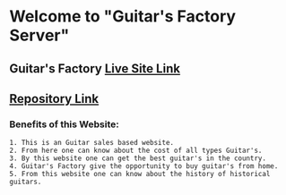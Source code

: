 # Welcome to "Guitar's Factory Server"

## Guitar's Factory [Live Site Link](http://quiet-depths-28219.herokuapp.com/)

## [Repository Link](https://github.com/programming-hero-web-course-4/niche-website-server-side-Anikcse19)

### Benefits of this Website:
    1. This is an Guitar sales based website.
    2. From here one can know about the cost of all types Guitar's.
    3. By this website one can get the best guitar's in the country.
    4. Guitar's Factory give the opportunity to buy guitar's from home.
    5. From this website one can know about the history of historical guitars.